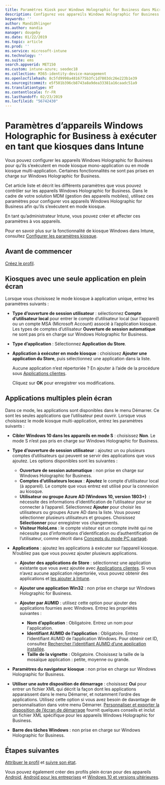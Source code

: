 ```yaml
---
title: Paramètres Kiosk pour Windows Holographic for Business dans Microsoft Intune - Azure | Microsoft Docs
description: Configurez vos appareils Windows Holographic for Business en tant que kiosques monoapplication et multiapplication, personnalisez le menu Démarrer, ajoutez des applications, affichez la barre des tâches et configurez un navigateur web dans Microsoft Intune.
keywords: ''
author: MandiOhlinger
ms.author: mandia
manager: dougeby
ms.date: 01/22/2019
ms.topic: article
ms.prod: ''
ms.service: microsoft-intune
ms.technology: ''
ms.suite: ems
search.appverid: MET150
ms.custom: intune-azure; seodec18
ms.collection: M365-identity-device-management
ms.openlocfilehash: 8c5fd9998a4816775b3fc1d7803dc26e223b1e39
ms.sourcegitcommit: e5f501b396cb8743a8a9dea33381a16caadc51a9
ms.translationtype: HT
ms.contentlocale: fr-FR
ms.lasthandoff: 02/23/2019
ms.locfileid: "56742430"
---
```

# <a name="windows-holographic-for-business-device-settings-to-run-as-a-kiosk-in-intune"></a>Paramètres d’appareils Windows Holographic for Business à exécuter en tant que kiosques dans Intune

Vous pouvez configurer les appareils Windows Holographic for Business pour qu’ils s’exécutent en mode kiosque mono-application ou en mode kiosque multi-application. Certaines fonctionnalités ne sont pas prises en charge sur Windows Holographic for Business.

Cet article liste et décrit les différents paramètres que vous pouvez contrôler sur les appareils Windows Holographic for Business. Dans le cadre de votre solution MDM (gestion des appareils mobiles), utilisez ces paramètres pour configurer vos appareils Windows Holographic for Business afin qu’ils s’exécutent en mode kiosque.

En tant qu’administrateur Intune, vous pouvez créer et affecter ces paramètres à vos appareils.

Pour en savoir plus sur la fonctionnalité de kiosque Windows dans Intune, consultez [Configurer les paramètres kiosque](kiosk-settings.md).

## <a name="before-you-begin"></a>Avant de commencer

[Créez le profil](kiosk-settings.md#create-the-profile).

## <a name="single-full-screen-app-kiosks"></a>Kiosques avec une seule application en plein écran

Lorsque vous choisissez le mode kiosque à application unique, entrez les paramètres suivants :

- **Type d’ouverture de session utilisateur** : sélectionnez **Compte d’utilisateur local** pour entrer le compte d’utilisateur local (sur l’appareil) ou un compte MSA (Microsoft Account) associé à l’application kiosque. Les types de comptes d’utilisateur **Ouverture de session automatique** ne sont pas pris en charge sur Windows Holographic for Business.

- **Type d’application** : Sélectionnez **Application du Store**.

- **Application à exécuter en mode kiosque** : choisissez **Ajouter une application du Store**, puis sélectionnez une application dans la liste.

    Aucune application n’est répertoriée ? En ajouter à l’aide de la procédure sous [Applications clientes](apps-add.md).

    Cliquez sur **OK** pour enregistrer vos modifications.

## <a name="multi-app-kiosks"></a>Applications multiples plein écran

Dans ce mode, les applications sont disponibles dans le menu Démarrer. Ce sont les seules applications que l’utilisateur peut ouvrir. Lorsque vous choisissez le mode kiosque multi-application, entrez les paramètres suivants :

- **Cibler Windows 10 dans les appareils en mode S** : choisissez **Non**. Le mode S n’est pas pris en charge sur Windows Holographic for Business.

- **Type d’ouverture de session utilisateur** : ajoutez un ou plusieurs comptes d’utilisateurs qui peuvent se servir des applications que vous ajoutez. Les options disponibles sont les suivantes : 

  - **Ouverture de session automatique** : non prise en charge sur Windows Holographic for Business.
  - **Comptes d’utilisateurs locaux** : **Ajoutez** le compte d’utilisateur local (à appareil). Le compte que vous entrez est utilisé pour la connexion au kiosque.
  - **Utilisateur ou groupe Azure AD (Windows 10, version 1803+)**  : nécessite des informations d’identification de l’utilisateur pour se connecter à l’appareil. Sélectionnez **Ajouter** pour choisir les utilisateurs ou groupes Azure AD dans la liste. Vous pouvez sélectionner plusieurs utilisateurs et groupes. Choisissez **Sélectionner** pour enregistrer vos changements.
  - **Visiteur HoloLens** : le compte visiteur est un compte invité qui ne nécessite pas d’informations d’identification ou d’authentification de l’utilisateur, comme décrit dans [Concepts du mode PC partagé](https://docs.microsoft.com/windows/configuration/set-up-shared-or-guest-pc#shared-pc-mode-concepts).

- **Applications** : ajoutez les applications à exécuter sur l’appareil kiosque. N’oubliez pas que vous pouvez ajouter plusieurs applications.

  - **Ajouter des applications de Store** : sélectionnez une application existante que vous avez ajoutée avec [Applications clientes](apps-add.md). Si vous n’avez aucune application répertoriée, vous pouvez obtenir des applications et [les ajouter à Intune](store-apps-windows.md).
  - **Ajouter une application Win32** : non prise en charge sur Windows Holographic for Business.
  - **Ajouter par AUMID** : utilisez cette option pour ajouter des applications fournies avec Windows. Entrez les propriétés suivantes : 

    - **Nom d’application** : Obligatoire. Entrez un nom pour l'application.
    - **Identifiant AUMID de l’application** : Obligatoire. Entrez l’identifiant AUMID de l’application Windows. Pour obtenir cet ID, consultez [Rechercher l’identifiant AUMID d’une application installée](https://docs.microsoft.com/windows-hardware/customize/enterprise/find-the-application-user-model-id-of-an-installed-app).
    - **Taille de la vignette** : Obligatoire. Choisissez la taille de la mosaïque application : petite, moyenne ou grande.

- **Paramètres du navigateur kiosque** : non prise en charge sur Windows Holographic for Business.

- **Utiliser une autre disposition de démarrage** : choisissez **Oui** pour entrer un fichier XML qui décrit la façon dont les applications apparaissent dans le menu Démarrer, et notamment l’ordre des applications. Utilisez cette option si vous avez besoin de davantage de personnalisation dans votre menu Démarrer. [Personnaliser et exporter la disposition de l’écran de démarrage](https://docs.microsoft.com/hololens/hololens-kiosk#start-layout-for-hololens) fournit quelques conseils et inclut un fichier XML spécifique pour les appareils Windows Holographic for Business.

- **Barre des tâches Windows** : non prise en charge sur Windows Holographic for Business.

## <a name="next-steps"></a>Étapes suivantes

[Attribuer le profil](device-profile-assign.md) et [suivre son état](device-profile-monitor.md).

Vous pouvez également créer des profils plein écran pour des appareils [Android](device-restrictions-android.md#kiosk), [Android pour les entreprises](device-restrictions-android-for-work.md#dedicated-device-settings) et [Windows 10 et versions ultérieures](kiosk-settings-windows.md).
